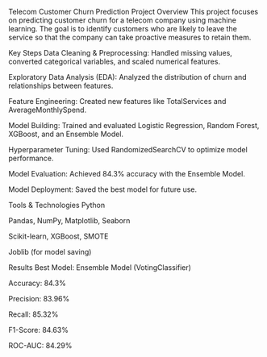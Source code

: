 Telecom Customer Churn Prediction
Project Overview
This project focuses on predicting customer churn for a telecom company using machine learning. The goal is to identify customers who are likely to leave the service so that the company can take proactive measures to retain them.

Key Steps
Data Cleaning & Preprocessing: Handled missing values, converted categorical variables, and scaled numerical features.

Exploratory Data Analysis (EDA): Analyzed the distribution of churn and relationships between features.

Feature Engineering: Created new features like TotalServices and AverageMonthlySpend.

Model Building: Trained and evaluated Logistic Regression, Random Forest, XGBoost, and an Ensemble Model.

Hyperparameter Tuning: Used RandomizedSearchCV to optimize model performance.

Model Evaluation: Achieved 84.3% accuracy with the Ensemble Model.

Model Deployment: Saved the best model for future use.

Tools & Technologies
Python

Pandas, NumPy, Matplotlib, Seaborn

Scikit-learn, XGBoost, SMOTE

Joblib (for model saving)

Results
Best Model: Ensemble Model (VotingClassifier)

Accuracy: 84.3%

Precision: 83.96%

Recall: 85.32%

F1-Score: 84.63%

ROC-AUC: 84.29%

